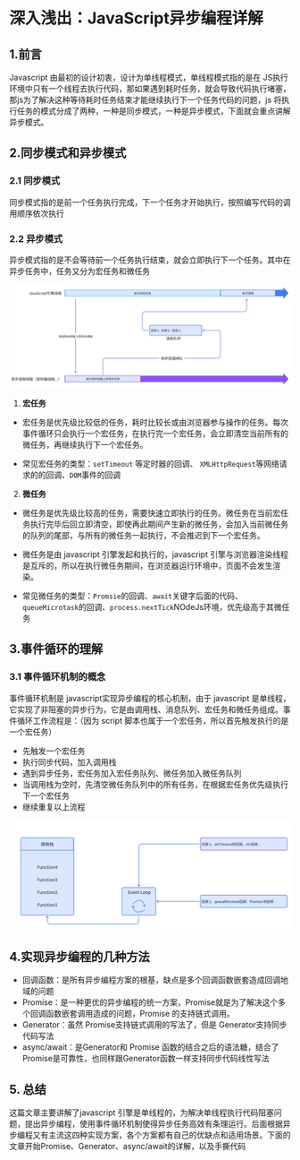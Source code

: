 
# 深入浅出：JavaScript异步编程详解
## 1.前言
Javascript 由最初的设计初衷，设计为单线程模式，单线程模式指的是在 JS执行环境中只有一个线程去执行代码，那如果遇到耗时任务，就会导致代码执行堵塞，那js为了解决这种等待耗时任务结束才能继续执行下一个任务代码的问题，js 将执行任务的模式分成了两种，一种是同步模式，一种是异步模式，下面就会重点讲解异步模式。
## 2.同步模式和异步模式
### 2.1 同步模式
同步模式指的是前一个任务执行完成，下一个任务才开始执行，按照编写代码的调用顺序依次执行
### 2.2 异步模式
异步模式指的是不会等待前一个任务执行结束，就会立即执行下一个任务。其中在异步任务中，任务又分为宏任务和微任务

![alt text](./assets/images/javascript.png)
1. **宏任务**

- 宏任务是优先级比较低的任务，耗时比较长或由浏览器参与操作的任务。每次事件循环只会执行一个宏任务，在执行完一个宏任务，会立即清空当前所有的微任务，再继续执行下一个宏任务。

- 常见宏任务的类型：`setTimeout` 等定时器的回调、
`XMLHttpRequest`等网络请求的的回调、`DOM`事件的回调

2. **微任务**

 - 微任务是优先级比较高的任务，需要快速立即执行的任务。微任务在当前宏任务执行完毕后回立即清空，即使再此期间产生新的微任务，会加入当前微任务的队列的尾部，与所有的微任务一起执行，不会推迟到下一个宏任务。

 - 微任务是由 javascript 引擎发起和执行的，javascript 引擎与浏览器渲染线程是互斥的，所以在执行微任务期间，在浏览器运行环境中，页面不会发生渲染。

 - 常见微任务的类型：`Promsie`的回调、`await`关键字后面的代码、`queueMicrotask`的回调、`process.nextTick`NOdeJs环境，优先级高于其微任务

## 3.事件循环的理解
### 3.1 事件循环机制的概念
事件循环机制是 javascript实现异步编程的核心机制，由于 javascript 是单线程，它实现了非阻塞的异步行为，它是由调用栈、消息队列、宏任务和微任务组成。事件循环工作流程是：（因为 script 脚本也属于一个宏任务，所以首先触发执行的是一个宏任务）
- 先触发一个宏任务
- 执行同步代码，加入调用栈
- 遇到异步任务，宏任务加入宏任务队列、微任务加入微任务队列
- 当调用栈为空时，先清空微任务队列中的所有任务，在根据宏任务优先级执行下一个宏任务
- 继续重复以上流程

![alt text](./assets/images/eventLoop.png)

## 4.实现异步编程的几种方法 
- 回调函数：是所有异步编程方案的根基，缺点是多个回调函数嵌套造成回调地域的问题
- Promise：是一种更优的异步编程的统一方案，Promise就是为了解决这个多个回调函数嵌套调用造成的问题，Promise 的支持链式调用。
- Generator：虽然 Promise支持链式调用的写法了，但是 Generator支持同步代码写法
- async/await：是Generator和 Promise 函数的结合之后的语法糖，结合了 Promise是可靠性，也同样跟Generator函数一样支持同步代码线性写法



## 5. 总结
这篇文章主要讲解了javascript 引擎是单线程的，为解决单线程执行代码阻塞问题，提出异步编程，使用事件循环机制使得异步任务高效有条理运行。后面根据异步编程又有主流这四种实现方案，各个方案都有自己的优缺点和适用场景。下面的文章开始Promise、Generator、async/await的详解，以及手撕代码